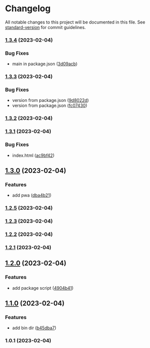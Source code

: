 # Changelog

All notable changes to this project will be documented in this file. See [standard-version](https://github.com/conventional-changelog/standard-version) for commit guidelines.

### [1.3.4](https://github.com/shinokada/imgtaggen/compare/v1.3.3...v1.3.4) (2023-02-04)


### Bug Fixes

* main in package.json ([3d09acb](https://github.com/shinokada/imgtaggen/commit/3d09acb475d24e87c0d5a4f5ec60755b828d6759))

### [1.3.3](https://github.com/shinokada/imgtaggen/compare/v1.3.2...v1.3.3) (2023-02-04)


### Bug Fixes

* version from package.json ([9d8022d](https://github.com/shinokada/imgtaggen/commit/9d8022dc610e5959a481203bcfe221e9ac05cb10))
* version from package.json ([fc07430](https://github.com/shinokada/imgtaggen/commit/fc07430ed22c4639c9e3862d253a414573ddde18))

### [1.3.2](https://github.com/shinokada/imgtaggen/compare/v1.3.1...v1.3.2) (2023-02-04)

### [1.3.1](https://github.com/shinokada/imgtaggen/compare/v1.3.0...v1.3.1) (2023-02-04)


### Bug Fixes

* index.html ([ac9bf42](https://github.com/shinokada/imgtaggen/commit/ac9bf42c8fd181fbf59ffc3a73ac4294c04bdc7f))

## [1.3.0](https://github.com/shinokada/imgtaggen/compare/v1.2.5...v1.3.0) (2023-02-04)


### Features

* add pwa ([dba4b21](https://github.com/shinokada/imgtaggen/commit/dba4b21ef9e6e9826ae5f4fd14c6cdf715ebcf1e))

### [1.2.5](https://github.com/shinokada/imgtaggen/compare/v1.2.3...v1.2.5) (2023-02-04)

### [1.2.3](https://github.com/shinokada/imgtaggen/compare/v1.2.2...v1.2.3) (2023-02-04)

### [1.2.2](https://github.com/shinokada/imgtaggen/compare/v1.2.1...v1.2.2) (2023-02-04)

### [1.2.1](https://github.com/shinokada/imgtaggen/compare/v1.2.0...v1.2.1) (2023-02-04)

## [1.2.0](https://github.com/shinokada/imgtaggen/compare/v1.1.0...v1.2.0) (2023-02-04)


### Features

* add package script ([4904b41](https://github.com/shinokada/imgtaggen/commit/4904b41066339b217c357bb697fd97bdd6183d40))

## [1.1.0](https://github.com/shinokada/imgtaggen/compare/v1.0.1...v1.1.0) (2023-02-04)


### Features

* add bin dir ([b45dba7](https://github.com/shinokada/imgtaggen/commit/b45dba723d2d2319c34db61eff5f94f5eb17bdd7))

### 1.0.1 (2023-02-04)
